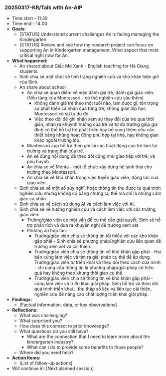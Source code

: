 ### **20250317-KR/Talk with An-AIP**
* Time start - 11:39
* Time end - 14:00
* **Goals:**
	* [STATUS] Understand current challenges An is facing managing the Kindergarten
	- [STATUS] Review and see how my research project can focus on supporting An in Kindergarten management. What aspect that most critical right now for An.
* **What happened:** 
	* An shared about Giấc Mơ Xanh - English teaching for Hà Giang students.
	* Sinh chia sẻ một chút về tình trạng nghiên cứu và khó khăn hiện giờ của Sinh.
	* An share about school
		* An chia sẻ quan điểm về việc đánh giá trẻ, đánh giá giáo viên. (Nền tảng của Montessori - có thể nghiên cứu sâu thêm)
			* Không đánh giá trẻ theo một tuổi nào, làm được gì, tôn trọng sự phát triển cá nhân của từng trẻ, không gian lớp học Montessori có sự tự do đó.
			* Việc theo dõi để ghi nhận xem sự thay đổi của trẻ qua thời gian, nhận ra khuynh hướng của trẻ và từ đó trường giúp gia đình có thể hỗ trợ trẻ phát triển hay bổ sung thêm nếu cần thiết bắng những hoạt động phù hợp tại nhà, hay không gian khác ngoài trường lớp.
		* Montessori app hỗ trợ theo ghi lai các hoạt động của trẻ làm tại trường và trạng thái của trẻ.
		* An sẽ dùng nội dung để theo dõi cũng như giao tiếp với trẻ, và phụ huynh.
		* An chia sẻ về Monta - một tổ chức xây dựng hệ sinh thái cho trường theo Montessori.
		* An chia sẻ về khó khăn trong việc tuyển giáo viên, động lực của giáo viên.
	* Sinh chia sẻ về một số suy nghĩ, hoặc thông tin thu được từ quá trình nghiên cứu nhưng không có bằng chứng cụ thể mà chỉ là những cảm giác cá nhân.
	* Sinh chia  sẻ về cách sử dụng AI và cách làm việc với AI.
	* Sinh chia sẻ về hướng nghiên cứu và cách làm việc với các trường, giáo viên:
		* Trường/giáo viên có một vấn đề cụ thể cần giải quyết, Sinh sẽ hỗ trợ phân tích và đưa ra khuyến nghị để trường xem xét.
		* Phương án hợp tác:
			* Trường/giáo viên chia sẻ thông tin tối thiểu với các khó khăn gặp phải - Sinh chia sẻ phương pháp/nghiên cứu liên quan để trường xem xét và cải thiện.
			* Trường/giáo viên chia sẻ thông tin về khó khăn gặp phải - Hai bên cùng làm việc và tìm ra giải pháp cụ thể để áp dụng. Trường/giáo viên tự triển khai và theo dõi theo cách của mình - chỉ cung cấp thông tin là phương pháp/giải pháp có hiệu quả hay không theo khung thời gian cụ thể.
			* Trường/giáo viên chia sẻ thông tin về khó khăn gặp phải - cùng làm việc và triển khai giải pháp. Sinh hỗ trợ và theo dõi quá trình triển khai... thu thập số liệu và liên tục cải thiện, nghiên cứu để nâng cao chất lượng triển khai giải pháp.
* **Findings:**
	* [Factual information, data, or key observations]
* **Reflections:**
    * What was challenging?
    * What surprised you?
    * How does this connect to prior knowledge?
    * What questions do you still have?
	    * What are the connection that I need to learn more about the kindergarten industry?
	    * What can I do to provide some benefits to those people?
    * Where did you need help?
* **Action Items:**
    * [List of follow-up actions]
* Will continue in: [Next planned session]